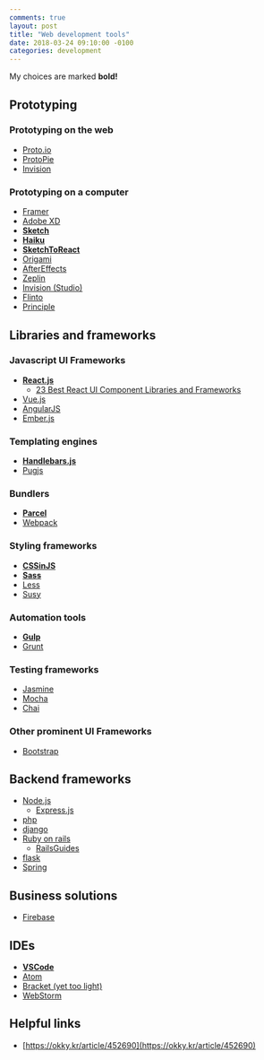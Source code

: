 ```yaml
---
comments: true
layout: post
title: "Web development tools"
date: 2018-03-24 09:10:00 -0100
categories: development
---
```


My choices are marked **bold!**

## Prototyping

### Prototyping on the web
* [Proto.io](https://proto.io/)
* [ProtoPie](https://www.protopie.io/)
* [Invision](https://www.invisionapp.com/)

### Prototyping on a computer
* [Framer](https://framer.com/)
* [Adobe XD](https://www.adobe.com/kr/products/xd.html)
* **[Sketch](https://www.sketchapp.com/)**
* **[Haiku](https://www.haiku.ai/)**
* **[SketchToReact](https://sketch2react.io/)**
* [Origami](https://origami.design/)
* [AfterEffects](www.adobe.com/AfterEffects)
* [Zeplin](https://zeplin.io/)
* [Invision (Studio)](https://www.invisionapp.com/studio)
* [Flinto](https://www.flinto.com/)
* [Principle](http://principleformac.com/)

## Libraries and frameworks

### Javascript UI Frameworks
* **[React.js](https://reactjs.org/)**
    * [23 Best React UI Component Libraries and Frameworks](https://hackernoon.com/23-best-react-ui-component-libraries-and-frameworks-250a81b2ac42)
* [Vue.js](https://vuejs.org/)
* [AngularJS](https://angularjs.org/)
* [Ember.js](https://www.emberjs.com/)

### Templating engines
* **[Handlebars.js](https://handlebarsjs.com/)**
* [Pugjs](https://pugjs.org/api/getting-started.html)

### Bundlers
* **[Parcel](https://parceljs.org/)**
* [Webpack](https://webpack.js.org/)

### Styling frameworks
* **[CSSinJS](cssinjs.org/)**
* **[Sass](https://sass-lang.com/)**
* [Less](lesscss.org/)
* [Susy](http://susy.oddbird.net/)

### Automation tools
* **[Gulp](https://gulpjs.com/)**
* [Grunt](https://gruntjs.com/)

### Testing frameworks
* [Jasmine](https://jasmine.github.io/)
* [Mocha](https://mochajs.org/)
* [Chai](www.chaijs.com/)

### Other prominent UI Frameworks 
* [Bootstrap](https://getbootstrap.com/)

## Backend frameworks
* [Node.js](https://nodejs.org)
    * [Express.js](expressjs.com/) 
* [php](www.php.net/)
* [django](https://www.djangoproject.com/start/)
* [Ruby on rails](rubyonrails.org/)
    * [RailsGuides](http://guides.rubyonrails.org/getting_started.html) 
* [flask](http://flask.pocoo.org/)
* [Spring](https://projects.spring.io/spring-framework/)

## Business solutions
* [Firebase](https://firebase.google.com/)

## IDEs
* **[VSCode](https://code.visualstudio.com/)**
* [Atom](https://atom.io/)
* [Bracket (yet too light)](brackets.io/)
* [WebStorm](https://www.jetbrains.com/webstorm/)

## Helpful links
* [https://okky.kr/article/452690](https://okky.kr/article/452690)

